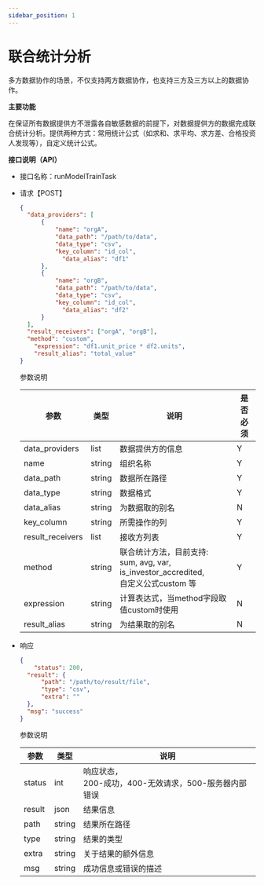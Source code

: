 ```yaml
---
sidebar_position: 1
---
```


# 联合统计分析

多方数据协作的场景，不仅支持两方数据协作，也支持三方及三方以上的数据协作。

**主要功能**

在保证所有数据提供方不泄露各自敏感数据的前提下，对数据提供方的数据完成联合统计分析。提供两种方式：常用统计公式（如求和、求平均、求方差、合格投资人发现等），自定义统计公式。

**接口说明（API）**

+ 接口名称：runModelTrainTask

+ 请求【POST】

  ```json
  {
  	"data_providers": [
  		{
  			"name": "orgA",
  			"data_path": "/path/to/data",
  			"data_type": "csv",
  			"key_column": "id_col",
              "data_alias": "df1"
  		},
  		{
  			"name": "orgB",
  			"data_path": "/path/to/data",
  			"data_type": "csv",
  			"key_column": "id_col",
              "data_alias": "df2"
  		}
  	],
  	"result_receivers": ["orgA", "orgB"],
  	"method": "custom",
      "expression": "df1.unit_price * df2.units",
      "result_alias": "total_value"
  }
  ```

  参数说明

  | 参数             | 类型   | 说明                                                         | 是否必须 |
  | ---------------- | ------ | ------------------------------------------------------------ | -------- |
  | data_providers   | list   | 数据提供方的信息                                             | Y        |
  | name             | string | 组织名称                                                     | Y        |
  | data_path        | string | 数据所在路径                                                 | Y        |
  | data_type        | string | 数据格式                                                     | Y        |
  | data_alias       | string | 为数据取的别名                                               | N        |
  | key_column       | string | 所需操作的列                                                 | Y        |
  | result_receivers | list   | 接收方列表                                                   | Y        |
  | method           | string | 联合统计方法，目前支持:<br />sum, avg, var, is_investor_accredited, <br />自定义公式custom 等 | Y        |
  | expression       | string | 计算表达式，当method字段取值custom时使用                     | N        |
  | result_alias     | string | 为结果取的别名                                               | N        |

+ 响应

  ```json
  {
      "status": 200,
  	"result": {
  		"path": "/path/to/result/file",
  		"type": "csv",
  		"extra": ""
  	},
  	"msg": "success"
  }
  ```

  参数说明

  | 参数   | 类型   | 说明                                                       |
  | ------ | ------ | ---------------------------------------------------------- |
  | status | int    | 响应状态，<br />200-成功，400-无效请求，500-服务器内部错误 |
  | result | json   | 结果信息                                                   |
  | path   | string | 结果所在路径                                               |
  | type   | string | 结果的类型                                                 |
  | extra  | string | 关于结果的额外信息                                         |
  | msg    | string | 成功信息或错误的描述                                       |




